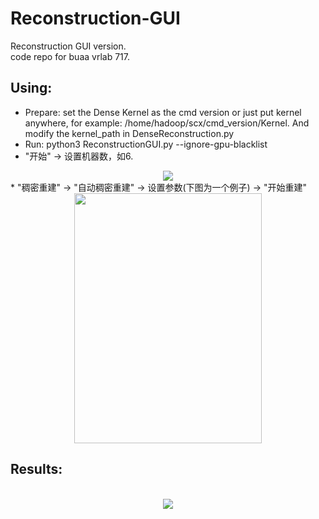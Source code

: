 # Reconstruction-GUI

Reconstruction GUI version.<br>
code repo for buaa vrlab 717.<br>

## Using:

* Prepare: set the Dense Kernel as the cmd version or just put kernel anywhere, for example: /home/hadoop/scx/cmd_version/Kernel. And modify the kernel_path in DenseReconstruction.py<br>
* Run: python3 ReconstructionGUI.py --ignore-gpu-blacklist<br>
* "开始" -> 设置机器数，如6. <br>
<div align=center>
<img src="https://user-images.githubusercontent.com/85155497/120602483-a3067e80-c47d-11eb-9b38-74ddbcb0c4cd.png" />
</div>
* "稠密重建" -> "自动稠密重建" -> 设置参数(下图为一个例子) -> "开始重建"
<div align=center>
<img width="300" height="400" src="https://user-images.githubusercontent.com/85155497/120602522-b0236d80-c47d-11eb-9910-dc4dc5ce6574.png" />
</div>

## Results:
<br/>
<div align=center>
<img src="https://user-images.githubusercontent.com/85155497/120603131-448dd000-c47e-11eb-98c5-ed4a7d2daaf0.png" />
</div>
